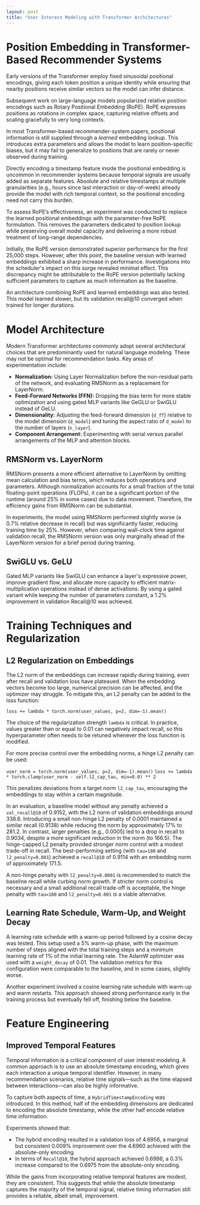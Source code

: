 ```yaml
---
layout: post
title: "User Interest Modeling with Transformer Architectures"
---
```


# Position Embedding in Transformer-Based Recommender Systems

Early versions of the Transformer employ fixed sinusoidal positional encodings, giving each token position a unique identity while ensuring that nearby positions receive similar vectors so the model can infer distance.

Subsequent work on large-language models popularized relative position encodings such as Rotary Positional Embedding (RoPE). RoPE expresses positions as rotations in complex space, capturing relative offsets and scaling gracefully to very long contexts.

In most Transformer-based recommender-system papers, positional information is still supplied through a *learned* embedding lookup. This introduces extra parameters and allows the model to learn position-specific biases, but it may fail to generalize to positions that are rarely or never observed during training.

Directly encoding a timestamp feature inside the positional embedding is uncommon in recommender systems because temporal signals are usually added as separate features. Absolute and relative timestamps at multiple granularities (e.g., hours since last interaction or day-of-week) already provide the model with rich temporal context, so the positional encoding need not carry this burden.

To assess RoPE’s effectiveness, an experiment was conducted to replace the learned positional embeddings with the parameter-free RoPE formulation. This removes the parameters dedicated to position lookup while preserving overall model capacity and delivering a more robust treatment of long-range dependencies.

Initially, the RoPE version demonstrated superior performance for the first 25,000 steps. However, after this point, the baseline version with learned embeddings exhibited a sharp increase in performance. Investigations into the scheduler's impact on this surge revealed minimal effect. This discrepancy might be attributable to the RoPE version potentially lacking sufficient parameters to capture as much information as the baseline.

An architecture combining RoPE and learned embeddings was also tested. This model learned slower, but its validation recall@10 converged when trained for longer durations.

# Model Architecture

Modern Transformer architectures commonly adopt several architectural choices that are predominantly used for natural language modeling. These may not be optimal for recommendation tasks. Key areas of experimentation include:

*   **Normalization:** Using Layer Normalization before the non-residual parts of the network, and evaluating RMSNorm as a replacement for LayerNorm.
*   **Feed-Forward Networks (FFN):** Dropping the bias term for more stable optimization and using gated MLP variants like GeGLU or SwiGLU instead of GeLU.
*   **Dimensionality:** Adjusting the feed-forward dimension (`d_ff`) relative to the model dimension (`d_model`) and tuning the aspect ratio of `d_model` to the number of layers (`n_layer`).
*   **Component Arrangement:** Experimenting with serial versus parallel arrangements of the MLP and attention blocks.

## RMSNorm vs. LayerNorm

RMSNorm presents a more efficient alternative to LayerNorm by omitting mean calculation and bias terms, which reduces both operations and parameters. Although normalization accounts for a small fraction of the total floating-point operations (FLOPs), it can be a significant portion of the runtime (around 25% in some cases) due to data movement. Therefore, the efficiency gains from RMSNorm can be substantial.

In experiments, the model using RMSNorm performed slightly worse (a 0.7% relative decrease in recall) but was significantly faster, reducing training time by 25%. However, when comparing wall-clock time against validation recall, the RMSNorm version was only marginally ahead of the LayerNorm version for a brief period during training.

## SwiGLU vs. GeLU

Gated MLP variants like SwiGLU can enhance a layer's expressive power, improve gradient flow, and allocate more capacity to efficient matrix-multiplication operations instead of dense activations. By using a gated variant while keeping the number of parameters constant, a 1.2% improvement in validation Recall@10 was achieved.

# Training Techniques and Regularization

## L2 Regularization on Embeddings

The L2 norm of the embeddings can increase rapidly during training, even after recall and validation loss have plateaued. When the embedding vectors become too large, numerical precision can be affected, and the optimizer may struggle. To mitigate this, an L2 penalty can be added to the loss function:

`loss += lambda * torch.norm(user_values, p=2, dim=-1).mean()`

The choice of the regularization strength `lambda` is critical. In practice, values greater than or equal to 0.01 can negatively impact recall, so this hyperparameter often needs to be retuned whenever the loss function is modified.

For more precise control over the embedding norms, a hinge L2 penalty can be used:

`user_norm = torch.norm(user_values, p=2, dim=-1).mean()`
`loss += lambda * torch.clamp(user_norm - self.l2_cap_tau, min=0.0) ** 2`

This penalizes deviations from a target norm `l2_cap_tau`, encouraging the embeddings to stay within a certain magnitude.

In an evaluation, a baseline model without any penalty achieved a `val_recall@10` of 0.9152, with the L2 norm of validation embeddings around 338.6. Introducing a small non-hinge L2 penalty of 0.0001 maintained a similar recall (0.9138) while reducing the norm by approximately 17% to 281.2. In contrast, larger penalties (e.g., 0.0005) led to a drop in recall to 0.9034, despite a more significant reduction in the norm (to 166.5). The hinge-capped L2 penalty provided stronger norm control with a modest trade-off in recall. The best-performing setting (with `tau=180` and `l2_penalty=0.001`) achieved a `recall@10` of 0.9114 with an embedding norm of approximately 171.5.

A non-hinge penalty with `l2_penalty=0.0001` is recommended to match the baseline recall while curbing norm growth. If stricter norm control is necessary and a small additional recall trade-off is acceptable, the hinge penalty with `tau=180` and `l2_penalty=0.001` is a viable alternative.

## Learning Rate Schedule, Warm-Up, and Weight Decay

A learning rate schedule with a warm-up period followed by a cosine decay was tested. This setup used a 5% warm-up phase, with the maximum number of steps aligned with the total training steps and a minimum learning rate of 1% of the initial learning rate. The AdamW optimizer was used with a `weight_decay` of 0.01. The validation metrics for this configuration were comparable to the baseline, and in some cases, slightly worse.

Another experiment involved a cosine learning rate schedule with warm-up and warm restarts. This approach showed strong performance early in the training process but eventually fell off, finishing below the baseline.

# Feature Engineering

## Improved Temporal Features

Temporal information is a critical component of user interest modeling. A common approach is to use an absolute timestamp encoding, which gives each interaction a unique temporal identifier. However, in many recommendation scenarios, relative time signals—such as the time elapsed between interactions—can also be highly informative.

To capture both aspects of time, a `HybridTimestampEncoding` was introduced. In this method, half of the embedding dimensions are dedicated to encoding the absolute timestamp, while the other half encode relative time information.

Experiments showed that:

*   The hybrid encoding resulted in a validation loss of 4.6956, a marginal but consistent 0.009% improvement over the 4.6960 achieved with the absolute-only encoding.
*   In terms of `Recall@10`, the hybrid approach achieved 0.6998, a 0.3% increase compared to the 0.6975 from the absolute-only encoding.

While the gains from incorporating relative temporal features are modest, they are consistent. This suggests that while the absolute timestamp captures the majority of the temporal signal, relative timing information still provides a reliable, albeit small, improvement.
